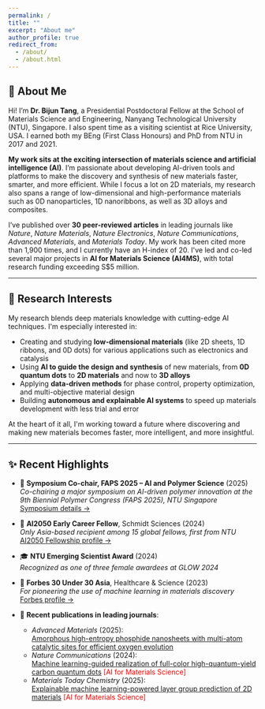 ```yaml
---
permalink: /
title: ""
excerpt: "About me"
author_profile: true
redirect_from:
  - /about/
  - /about.html
---
```


## 👋 About Me

Hi! I’m **Dr. Bijun Tang**, a Presidential Postdoctoral Fellow at the School of Materials Science and Engineering, Nanyang Technological University (NTU), Singapore. I also spent time as a visiting scientist at Rice University, USA. I earned both my BEng (First Class Honours) and PhD from NTU in 2017 and 2021.

**My work sits at the exciting intersection of materials science and artificial intelligence (AI)**. I’m passionate about developing AI-driven tools and platforms to make the discovery and synthesis of new materials faster, smarter, and more efficient. While I focus a lot on 2D materials, my research also spans a range of low-dimensional and high-performance materials such as 0D nanoparticles, 1D nanoribbons, as well as 3D alloys and composites.

I’ve published over **30 peer-reviewed articles** in leading journals like *Nature*, *Nature Materials*, *Nature Electronics*, *Nature Communications*, *Advanced Materials*, and *Materials Today*. My work has been cited more than 1,900 times, and I currently have an H-index of 20. I've led and co-led several major projects in **AI for Materials Science (AI4MS)**, with total research funding exceeding S$5 million.

---

## 🔬 Research Interests

My research blends deep materials knowledge with cutting-edge AI techniques. I'm especially interested in:

- Creating and studying **low-dimensional materials** (like 2D sheets, 1D ribbons, and 0D dots) for various applications such as electronics and catalysis  
- Using **AI to guide the design and synthesis** of new materials, from **0D quantum dots** to **2D materials** and now to **3D alloys**  
- Applying **data-driven methods** for phase control, property optimization, and multi-objective material design  
- Building **autonomous and explainable AI systems** to speed up materials development with less trial and error

At the heart of it all, I'm working toward a future where discovering and making new materials becomes faster, more intelligent, and more insightful.

---

## ✨ Recent Highlights
- 🎤 **Symposium Co-chair, FAPS 2025 – AI and Polymer Science** (2025)  
  *Co-chairing a major symposium on AI-driven polymer innovation at the 9th Biennial Polymer Congress (FAPS 2025), NTU Singapore*  
  [Symposium details →](https://www.faps2025.com/)

- 🥇 **AI2050 Early Career Fellow**, Schmidt Sciences (2024)  
  *Only Asia-based recipient among 15 global fellows, first from NTU*  
  [AI2050 Fellowship profile →](https://ai2050.schmidtsciences.org/fellow/bijun-tang/)

- 🎓 **NTU Emerging Scientist Award** (2024)  
  *Recognized as one of three female awardees at GLOW 2024*

- 🧪 **Forbes 30 Under 30 Asia**, Healthcare & Science (2023)  
  *For pioneering the use of machine learning in materials discovery*  
  [Forbes profile →](https://www.forbes.com/profile/tang-bijun/)

- 📄 **Recent publications in leading journals**:  
  - *Advanced Materials* (2025):  
    [Amorphous high-entropy phosphide nanosheets with multi-atom catalytic sites for efficient oxygen evolution](https://doi.org/10.1002/adma.202410295)  
  - *Nature Communications* (2024):  
    [Machine learning-guided realization of full-color high-quantum-yield carbon quantum dots](https://doi.org/10.1038/s41467-024-49172-6) <span style="color:red">[AI for Materials Science]</span>  
  - *Materials Today Chemistry* (2025):  
    [Explainable machine learning-powered layer group prediction of 2D materials](https://doi.org/10.1016/j.mtchem.2025.102567) <span style="color:red">[AI for Materials Science]</span>  

